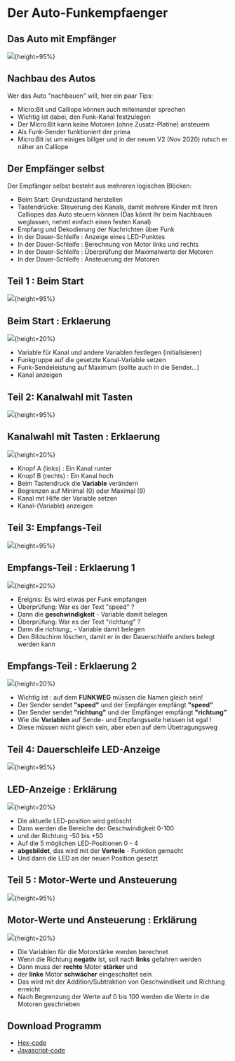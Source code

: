 # Der Auto-Funkempfaenger 

## Das Auto mit Empfänger

![](pics/00_Das_Auto.jpg){height=95%}

## Nachbau des Autos

Wer das Auto "nachbauen" will, hier ein paar Tips:

* Micro:Bit und Calliope können auch miteinander sprechen
* Wichtig ist dabei, den Funk-Kanal festzulegen
* Der Micro:Bit kann keine Motoren (ohne Zusatz-Platine) ansteuern
* Als Funk-Sender funktioniert der prima
* Micro:Bit ist um einiges billger und in der neuen V2 (Nov 2020) rutsch er näher an Calliope


## Der Empfänger selbst

Der Empfänger selbst besteht aus mehreren logischen Blöcken:

* Beim Start: Grundzustand herstellen
* Tastendrücke: Steuerung des Kanals, damit mehrere Kinder mit Ihren Calliopes das Auto steuern können
  (Das könnt Ihr beim Nachbauen weglassen, nehmt einfach einen festen Kanal)
* Empfang und Dekodierung der Nachrichten über Funk
* In der Dauer-Schleife : Anzeige eines LED-Punktes 
* In der Dauer-Schleife : Berechnung von Motor links und rechts
* In der Dauer-Schleife : Überprüfung der Maximalwerte der Motoren
* In der Dauer-Schleife : Ansteuerung der Motoren


## Teil 1 : Beim Start

![](pics/01_beim_start.jpg){height=95%}


## Beim Start : Erklaerung


![](pics/01_beim_start.jpg){height=20%}


* Variable für Kanal und andere Variablen festlegen (initialisieren)
* Funkgruppe auf die gesetzte Kanal-Variable setzen
* Funk-Sendeleistung auf Maximum (sollte auch in die Sender...) 
* Kanal anzeigen


## Teil 2: Kanalwahl mit Tasten

![](pics/02_kanal_wahl.png){height=95%}


## Kanalwahl mit Tasten : Erklaerung

![](pics/02_kanal_wahl.png){height=20%}

* Knopf A (links) : Ein Kanal runter
* Knopf B (rechts) : Ein Kanal hoch
* Beim Tastendruck die __Variable__ verändern
* Begrenzen auf Minimal (0) oder Maximal (9)
* Kanal mit Hilfe der Variable setzen
* Kanal-(Variable) anzeigen


## Teil 3: Empfangs-Teil

![](pics/03_empfang.jpg){height=95%}


## Empfangs-Teil : Erklaerung 1

![](pics/03_empfang.jpg){height=20%}

* Ereignis: Es wird etwas per Funk empfangen
* Überprüfung: War es der Text "speed" ?
* Dann die __geschwindigkeit__ - Variable damit belegen
* Überprüfung: War es der Text "richtung" ?
* Dann die _richtung__ - Variable damit belegen
* Den Bildschirm löschen, damit er in der Dauerschleife anders belegt werden kann


## Empfangs-Teil : Erklaerung 2

![](pics/03_empfang.jpg){height=20%}

* Wichtig ist : auf dem __FUNKWEG__ müssen die Namen gleich sein!
* Der Sender sendet __"speed"__ und der Empfänger empfängt __"speed"__
* Der Sender sendet __"richtung"__ und der Empfänger empfängt __"richtung"__
* Wie die __Variablen__ auf Sende- und Empfangsseite heissen ist egal !
* Diese müssen nicht gleich sein, aber eben auf dem Übetragungsweg


## Teil 4: Dauerschleife LED-Anzeige

![](pics/04_led_anzeige.jpg){height=95%}

## LED-Anzeige : Erklärung

![](pics/04_led_anzeige.jpg){height=20%}


* Die aktuelle LED-position wird gelöscht 
* Dann werden die Bereiche der Geschwindigkeit 0-100
* und der Richtung -50 bis +50
* Auf die 5 möglichen LED-Positionen 0 - 4 
* __abgebildet__, das wird mit der __Verteile__ - Funktion gemacht
* Und dann die LED an der neuen Position gesetzt

## Teil 5 : Motor-Werte und Ansteuerung

![](pics/05_motor_werte.jpg){height=95%}



## Motor-Werte und Ansteuerung : Erklärung

![](pics/05_motor_werte.jpg){height=20%}

* Die Variablen für die Motorstärke werden berechnet
* Wenn die Richtung __negativ__ ist, soll nach __links__ gefahren werden
* Dann muss der __rechte__ Motor __stärker__ und 
* der __linke__ Motor __schwächer__ eingeschaltet sein
* Das wird mit der Addition/Subtraktion von Geschwindikeit und Richtung erreicht
* Nach Begrenzung der Werte auf 0 bis 100 werden die Werte in die Motoren geschrieben

 
## Download Programm


* [Hex-code](code/mini-Empfaenger_Kanal_0_bis_9_MitMotor.hex)
* [Javascript-code](code/Empfaenger_Kanal_0_bis_9_MitMotor.js)
